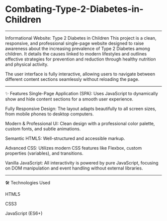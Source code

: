 # Combating-Type-2-Diabetes-in-Children
---
Informational Website: Type 2 Diabetes in Children
This project is a clean, responsive, and professional single-page website designed to raise awareness about the increasing prevalence of Type 2 Diabetes among children. It details the causes linked to modern lifestyles and outlines effective strategies for prevention and reduction through healthy nutrition and physical activity.

The user interface is fully interactive, allowing users to navigate between different content sections seamlessly without reloading the page.

---

✨ Features
Single-Page Application (SPA): Uses JavaScript to dynamically show and hide content sections for a smooth user experience.

Fully Responsive Design: The layout adapts beautifully to all screen sizes, from mobile phones to desktop computers.

Modern & Professional UI: Clean design with a professional color palette, custom fonts, and subtle animations.

Semantic HTML5: Well-structured and accessible markup.

Advanced CSS: Utilizes modern CSS features like Flexbox, custom properties (variables), and transitions.

Vanilla JavaScript: All interactivity is powered by pure JavaScript, focusing on DOM manipulation and event handling without external libraries.

---

🛠️ Technologies Used

HTML5

CSS3

JavaScript (ES6+)
